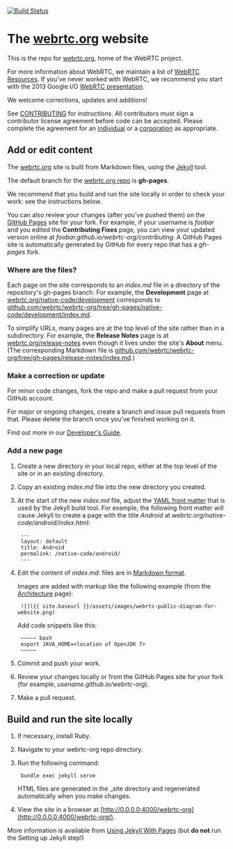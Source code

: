 [![Build Status](https://travis-ci.org/webrtc/webrtc-org.svg?branch=gh-pages)](https://travis-ci.org/webrtc/samples/)

# The [webrtc.org](https://webrtc.org) website #

This is the repo for [webrtc.org](http://webrtc.org), home of the WebRTC project.

For more information about WebRTC, we maintain a list of [WebRTC Resources](https://docs.google.com/document/d/1idl_NYQhllFEFqkGQOLv8KBK8M3EVzyvxnKkHl4SuM8/edit). If you've never worked with WebRTC, we recommend you start with the 2013 Google I/O [WebRTC presentation](http://www.youtube.com/watch?v=p2HzZkd2A40).

We welcome corrections, updates and additions!

See [CONTRIBUTING](CONTRIBUTING.md) for instructions. All contributors must sign a contributor license agreement before code can be accepted. Please complete the agreement for an [individual](https://developers.google.com/open-source/cla/individual) or a [corporation](https://developers.google.com/open-source/cla/corporate) as appropriate.

## Add or edit content

The [webrtc.org](https://webrtc.org) site is built from Markdown files, using the [Jekyll](https://jekyllrb.com/) tool.

The default branch for the [webrtc.org repo](https://github.com/webrtc/webrtc-org) is **gh-pages**.

We recommend that you build and run the site locally in order to check your work: see the instructions below.

You can also review your changes (after you've pushed them) on the [GitHub Pages](https://pages.github.com/) site for your fork. For example, if your username is _foobar_ and you edited the **Contributing Fixes** page, you can view your updated version online at _foobar.github.io/webrtc-org/contributing_. A GitHub Pages site is automatically generated by GitHub for every repo that has a _gh-pages_ fork.

### Where are the files?

Each page on the site corresponds to an _index.md_ file in a directory of the repository's gh-pages branch. For example, the **Development** page at [webrtc.org/native-code/development](https://webrtc.org/native-code/development/) corresponds to [github.com/webrtc/webrtc-org/tree/gh-pages/native-code/development/index.md](https://github.com/webrtc/webrtc-org/tree/gh-pages/native-code/development).

To simplify URLs, many pages are at the top level of the site rather than in a subdirectory. For example, the **Release Notes** page is at [webrtc.org/release-notes](https://webrtc.org/release-notes/) even though it lives under the site's **About** menu. (The corresponding Markdown file is [github.com/webrtc/webrtc-org/tree/gh-pages/release-notes/index.md](https://github.com/webrtc/webrtc-org/tree/gh-pages/release-notes).)

### Make a correction or update

For minor code changes, fork the repo and make a pull request from your GitHub account.

For major or ongoing changes, create a branch and issue pull requests from that. Please delete the branch once you’ve finished working on it.

Find out more in our [Developer's Guide](https://docs.google.com/document/d/1tn1t6LW2ffzGuYTK3366w1fhTkkzsSvHsBnOHoDfRzY/edit#heading=h.fqhc83uuzrcb).

### Add a new page

1. Create a new directory in your local repo, either at the top level of the site or in an existing directory.

2. Copy an existing _index.md_ file into the new directory you created.

3. At the start of the new _index.md_ file, adjust the [YAML front matter](https://jekyllrb.com/docs/frontmatter/) that is used by the Jekyll build tool. For example, the following front matter will cause Jekyll to create a page with the title _Android_ at _webrtc.org/native-code/android/index.html_:

        ---
        layout: default
        title: Android
        permalink: /native-code/android/
        ---

4. Edit the content of _index.md_: files are in [Markdown format](http://daringfireball.net/projects/markdown/).

    Images are added with markup like the following example (from the [Architecture](https://raw.githubusercontent.com/webrtc/webrtc-org/gh-pages/architecture/index.md) page):

        ![]({{ site.baseurl }}/assets/images/webrtc-public-diagram-for-website.png)

    Add code snippets like this:

        ~~~~~ bash
        export JAVA_HOME=<location of OpenJDK 7>
        ~~~~~

6. Commit and push your work.

7. Review your changes locally or from the GitHub Pages site for your fork (for example, _usename.github.io/webrtc-org_).

8. Make a pull request.

## Build and run the site locally

1. If necessary, install Ruby.

2. Navigate to your webrtc-org repo directory.

3. Run the following command:

        bundle exec jekyll serve

    HTML files are generated in the _site directory and regenerated automatically when you make changes.

4. View the site in a browser at [http://0.0.0.0:4000/webrtc-org](http://0.0.0.0:4000/webrtc-org/).

More information is available from [Using Jekyll With Pages](https://help.github.com/articles/using-jekyll-with-pages) (but **do not** run the Setting up Jekyll step!)
